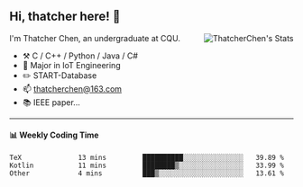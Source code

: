 ## Hi, thatcher here! :wave:

<img align="right" src="https://github-readme-stats.vercel.app/api?username=thatcherchen&title_color=333&text_color=777" alt="ThatcherChen's Stats" >

I'm Thatcher Chen, an undergraduate at CQU.

- :hammer_and_pick:  C / C++ / Python / Java / C# 
- :seedling:  Major in IoT Engineering
- :pencil2: START-Database
- :mailbox: thatcherchen@163.com
- :books: IEEE paper...

---

#### :bar_chart: Weekly Coding Time

<!--START_SECTION:waka-->

```text
TeX              13 mins         ██████████░░░░░░░░░░░░░░░   39.89 %
Kotlin           11 mins         ████████▒░░░░░░░░░░░░░░░░   33.99 %
Other            4 mins          ███▒░░░░░░░░░░░░░░░░░░░░░   13.61 %
```

<!--END_SECTION:waka-->

